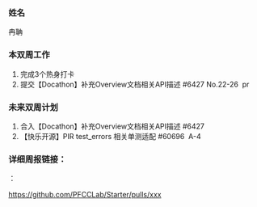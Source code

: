 ### 姓名

冉聃

### 本双周工作

1. 完成3个热身打卡
2. 提交【Docathon】补充Overview文档相关API描述 #6427 No.22-26  pr
### 未来双周计划

1. 合入【Docathon】补充Overview文档相关API描述 #6427
2. 【快乐开源】PIR test_errors 相关单测适配 #60696  A-4 

### 详细周报链接：

：

https://github.com/PFCCLab/Starter/pulls/xxx